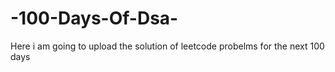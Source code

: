 # -100-Days-Of-Dsa-
Here i am going to upload the solution of leetcode probelms for the next 100 days
